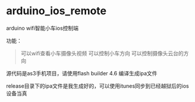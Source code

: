 arduino_ios_remote
==================

arduino wifi智能小车ios控制端

功能：
>可以wifi查看小车摄像头视频
>可以控制小车方向
>可以控制摄像头云台的方向

源代码是as3手机项目，请使用flash builder 4.6 编译生成ipa文件

release目录下的ipa文件是我生成好的，可以使用itunes同步到已经越狱后的ios设备当真